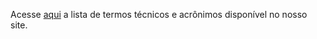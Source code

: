 

Acesse [aqui](https://linea.org.br/comunicacao/glossary/) a lista de termos técnicos e acrônimos disponível no nosso site.  

